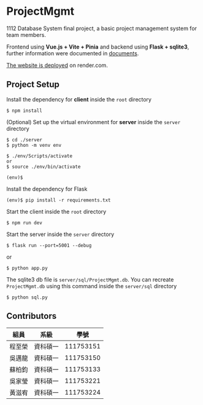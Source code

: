 # ProjectMgmt
1112 Database System final project, a basic project management system for team members.

Frontend using **Vue.js + Vite + Pinia** and backend using **Flask + sqlite3**, further information were documented in [documents](https://github.com/ZhiRongDev/ProjectMgmt/tree/main/documents).

[The website is deployed](https://projectmgmt-fgfs.onrender.com) on render.com.

## Project Setup
Install the dependency for **client** inside the `root` directory

```
$ npm install
```

(Optional) Set up the virtual environment for **server** inside the `server` directory

```
$ cd ./server
$ python -m venv env

$ ./env/Scripts/activate
or
$ source ./env/bin/activate

(env)$
```

Install the dependency for Flask

```
(env)$ pip install -r requirements.txt
```

Start the client inside the `root` directory

```
$ npm run dev
```

Start the server inside the `server` directory

```
$ flask run --port=5001 --debug
```

or 

```
$ python app.py
```

The sqlite3 db file is `server/sql/ProjectMgmt.db`. You can recreate `ProjectMgmt.db` using this command inside the `server/sql` directory

```
$ python sql.py
```

## Contributors
|組員|系級|學號|
|-|-|-|
|程至榮|資科碩一|111753151|
|吳邁龍|資科碩一|111753150|
|蘇柏鈞|資科碩一|111753133|
|吳家瑩|資科碩一|111753221|
|黃滋宥|資科碩一|111753224|